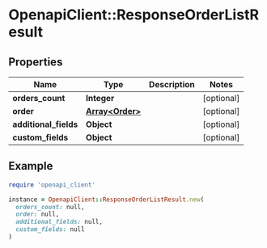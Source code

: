 # OpenapiClient::ResponseOrderListResult

## Properties

| Name | Type | Description | Notes |
| ---- | ---- | ----------- | ----- |
| **orders_count** | **Integer** |  | [optional] |
| **order** | [**Array&lt;Order&gt;**](Order.md) |  | [optional] |
| **additional_fields** | **Object** |  | [optional] |
| **custom_fields** | **Object** |  | [optional] |

## Example

```ruby
require 'openapi_client'

instance = OpenapiClient::ResponseOrderListResult.new(
  orders_count: null,
  order: null,
  additional_fields: null,
  custom_fields: null
)
```

